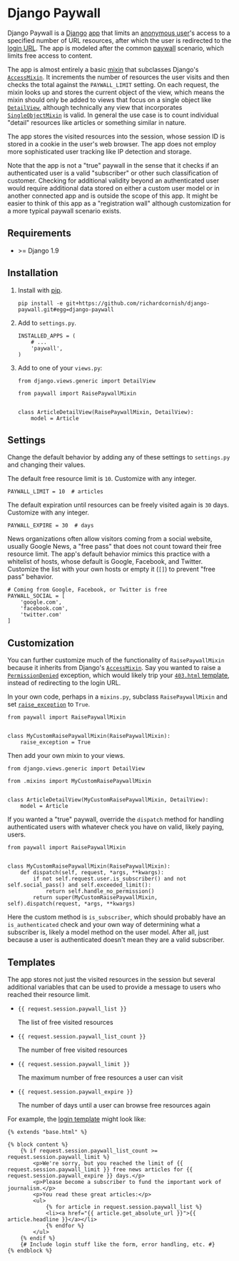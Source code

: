 # Django Paywall

Django Paywall is a [Django](https://www.djangoproject.com/) [app](https://docs.djangoproject.com/en/1.9/intro/reusable-apps/) that limits an [anonymous user](https://docs.djangoproject.com/en/1.9/ref/contrib/auth/#anonymous-users)'s access to a specified number of URL resources, after which the user is redirected to the [login URL](https://docs.djangoproject.com/en/1.9/ref/settings/#std:setting-LOGIN_URL). The app is modeled after the common [paywall](https://en.wikipedia.org/wiki/Paywall) scenario, which limits free access to content.

The app is almost entirely a basic [mixin](https://docs.djangoproject.com/en/1.9/topics/class-based-views/mixins/) that subclasses Django's [`AccessMixin`](https://docs.djangoproject.com/en/1.9/topics/auth/default/#django.contrib.auth.mixins.AccessMixin). It increments the number of resources the user visits and then checks the total against the `PAYWALL_LIMIT` setting. On each request, the mixin looks up and stores the current object of the view, which means the mixin should only be added to views that focus on a single object like [`DetailView`](https://docs.djangoproject.com/en/1.9/ref/class-based-views/generic-display/#detailview), although technically any view that incorporates [`SingleObjectMixin`](https://docs.djangoproject.com/en/1.9/ref/class-based-views/mixins-single-object/#singleobjectmixin) is valid. In general the use case is to count individual "detail" resources like articles or something similar in nature.

The app stores the visited resources into the session, whose session ID is stored in a cookie in the user's web browser. The app does not employ more sophisticated user tracking like IP detection and storage.

Note that the app is not a "true" paywall in the sense that it checks if an authenticated user is a valid "subscriber" or other such classification of customer. Checking for additional validity beyond an authenticated user would require additional data stored on either a custom user model or in another connected app and is outside the scope of this app. It might be easier to think of this app as a "registration wall" although customization for a more typical paywall scenario exists.

## Requirements

- \>= Django 1.9

## Installation

1. Install with [pip](https://pip.pypa.io/).

	```
	pip install -e git+https://github.com/richardcornish/django-paywall.git#egg=django-paywall
	```

2. Add to `settings.py`.

	```
	INSTALLED_APPS = (
	    # ...
	    'paywall',
	)
	```

3. Add to one of your `views.py`:

	```
	from django.views.generic import DetailView
	
	from paywall import RaisePaywallMixin
	
	
	class ArticleDetailView(RaisePaywallMixin, DetailView):
	    model = Article
	```

## Settings

Change the default behavior by adding any of these settings to `settings.py` and changing their values.

The default free resource limit is `10`. Customize with any integer.

```
PAYWALL_LIMIT = 10  # articles
```

The default expiration until resources can be freely visited again is `30` days. Customize with any integer.

```
PAYWALL_EXPIRE = 30  # days
```

News organizations often allow visitors coming from a social website, usually Google News, a "free pass" that does not count toward their free resource limit. The app's default behavior mimics this practice with a whitelist of hosts, whose default is Google, Facebook, and Twitter. Customize the list with your own hosts or empty it (`[]`) to prevent "free pass" behavior.

```
# Coming from Google, Facebook, or Twitter is free
PAYWALL_SOCIAL = [
    'google.com',
    'facebook.com',
    'twitter.com'
]
```

## Customization

You can further customize much of the functionality of `RaisePaywallMixin` because it inherits from Django's [`AccessMixin`](https://docs.djangoproject.com/en/1.9/topics/auth/default/#django.contrib.auth.mixins.AccessMixin). Say you wanted to raise a [`PermissionDenied`](https://docs.djangoproject.com/en/1.9/ref/exceptions/#permissiondenied) exception, which would likely trip your [`403.html` template](https://docs.djangoproject.com/en/1.9/ref/views/#the-403-http-forbidden-view), instead of redirecting to the login URL.

In your own code, perhaps in a `mixins.py`, subclass `RaisePaywallMixin` and set [`raise_exception`](https://docs.djangoproject.com/en/1.9/topics/auth/default/#django.contrib.auth.mixins.AccessMixin.raise_exception) to `True`.

```
from paywall import RaisePaywallMixin


class MyCustomRaisePaywallMixin(RaisePaywallMixin):
    raise_exception = True
```

Then add your own mixin to your views.

```
from django.views.generic import DetailView

from .mixins import MyCustomRaisePaywallMixin


class ArticleDetailView(MyCustomRaisePaywallMixin, DetailView):
    model = Article
```

If you wanted a "true" paywall, override the `dispatch` method for handling authenticated users with whatever check you have on valid, likely paying, users.

```
from paywall import RaisePaywallMixin


class MyCustomRaisePaywallMixin(RaisePaywallMixin):
    def dispatch(self, request, *args, **kwargs):
        if not self.request.user.is_subscriber() and not self.social_pass() and self.exceeded_limit():
            return self.handle_no_permission()
        return super(MyCustomRaisePaywallMixin, self).dispatch(request, *args, **kwargs)
```

Here the custom method is `is_subscriber`, which should probably have an `is_authenticated` check and your own way of determining what a subscriber is, likely a model method on the user model. After all, just because a user is authenticated doesn't mean they are a valid subscriber.

## Templates

The app stores not just the visited resources in the session but several additional variables that can be used to provide a message to users who reached their resource limit.

- `{{ request.session.paywall_list }}`

    The list of free visited resources

- `{{ request.session.paywall_list_count }}`

    The number of free visited resources

- `{{ request.session.paywall_limit }}`

    The maximum number of free resources a user can visit

- `{{ request.session.paywall_expire }}`

    The number of days until a user can browse free resources again

For example, the [login template](https://docs.djangoproject.com/en/1.9/topics/auth/default/#django.contrib.auth.views.login) might look like:

```
{% extends "base.html" %}

{% block content %}
    {% if request.session.paywall_list_count >= request.session.paywall_limit %}
        <p>We're sorry, but you reached the limit of {{ request.session.paywall_limit }} free news articles for {{ request.session.paywall_expire }} days.</p>
        <p>Please become a subscriber to fund the important work of journalism.</p>
        <p>You read these great articles:</p>
        <ul>
            {% for article in request.session.paywall_list %}
            <li><a href="{{ article.get_absolute_url }}">{{ article.headline }}</a></li>
            {% endfor %}
        </ul>
    {% endif %}
    {# Include login stuff like the form, error handling, etc. #}
{% endblock %}
```
